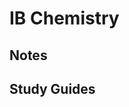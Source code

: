 # IB Chemistry

## Notes

## Study Guides
<!--stackedit_data:
eyJoaXN0b3J5IjpbLTE1MTM5MDQ2MTFdfQ==
-->